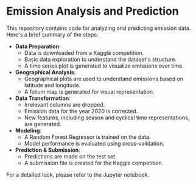 # Emission Analysis and Prediction

This repository contains code for analyzing and predicting emission data. Here's a brief summary of the steps:

- **Data Preparation**: 
  - Data is downloaded from a Kaggle competition.
  - Basic data exploration to understand the dataset's structure.
  - A time series plot is generated to visualize emissions over time.
- **Geographical Analysis**:
  - Geographical plots are used to understand emissions based on latitude and longitude.
  - A folium map is generated for visual representation.
- **Data Transformation**:
  - Irrelevant columns are dropped.
  - Emission data for the year 2020 is corrected.
  - New features, including season and cyclical time representations, are generated.
- **Modeling**:
  - A Random Forest Regressor is trained on the data.
  - Model performance is evaluated using cross-validation.
- **Prediction & Submission**:
  - Predictions are made on the test set.
  - A submission file is created for the Kaggle competition.

For a detailed look, please refer to the Jupyter notebook.
